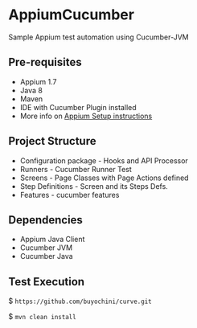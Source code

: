 # AppiumCucumber
Sample Appium test automation using Cucumber-JVM

## Pre-requisites
* Appium 1.7
* Java 8
* Maven
* IDE with Cucumber Plugin installed
* More info on [Appium Setup instructions](http://appium.io/slate/en/master/?ruby#running-appium-on-mac-os-x)

## Project Structure
* Configuration package - Hooks and API Processor
* Runners - Cucumber Runner Test
* Screens - Page Classes with Page Actions defined
* Step Definitions - Screen and its Steps Defs.
* Features - cucumber features

## Dependencies
* Appium Java Client
* Cucumber JVM
* Cucumber Java

## Test Execution
$ `https://github.com/buyochini/curve.git`

$ `mvn clean install`


